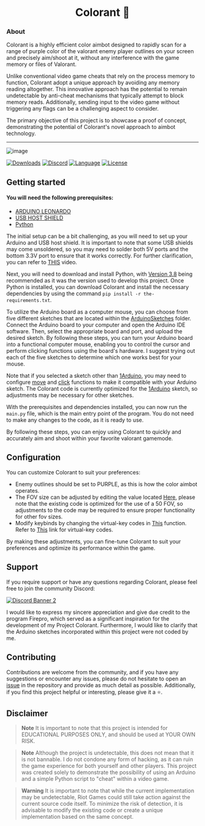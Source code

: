 <h1 align="center">Colorant 🍇</h1>

### About

Colorant is a highly efficient color aimbot designed to rapidly scan for a range of purple color of the valorant enemy player outlines on your screen and precisely aim/shoot at it, without any interference with the game memory or files of Valorant.

Unlike conventional video game cheats that rely on the process memory to function, Colorant adopt a unique approach by avoiding any memory reading altogether. This innovative approach has the potential to remain undetectable by anti-cheat mechanisms that typically attempt to block memory reads. Additionally, sending input to the video game without triggering any flags can be a challenging aspect to consider.

The primary objective of this project is to showcase a proof of concept, demonstrating the potential of Colorant's novel approach to aimbot technology.

---

![image](https://user-images.githubusercontent.com/82477000/225608740-5f690006-9cc8-4d88-8a60-cda89d0f936f.png)

[![Downloads][downloads-shield]][downloads-link]
[![Discord][discord-shield]][discord-link]
[![Language][language-shield]][language-link]
[![License][license-shield]][license-link]

## Getting started

#### You will need the following prerequisites:
- [ARDUINO LEONARDO](https://www.amazon.com/Arduino-org-A000057-Arduino-Leonardo-Headers/dp/B008A36R2Y)
- [USB HOST SHIELD](https://www.amazon.com/Compatible-Arduino-Support-Android-Function/dp/B0B3TH6H6N)
- [Python](https://www.python.org/)

The initial setup can be a bit challenging, as you will need to set up your Arduino and USB host shield. It is important to note that some USB shields may come unsoldered, so you may need to solder both 5V ports and the bottom 3.3V port to ensure that it works correctly. For further clarification, you can refer to [THIS](https://www.youtube.com/watch?v=nBttwvgNOr8) video.

Next, you will need to download and install Python, with [Version 3.8](https://www.python.org/ftp/python/3.8.0/python-3.8.0-amd64.exe) being recommended as it was the version used to develop this project. Once Python is installed, you can download Colorant and install the necessary dependencies by using the command `pip install -r the-requirements.txt`.

To utilize the Arduino board as a computer mouse, you can choose from five different sketches that are located within the [ArduinoSketches](https://github.com/hafyzwithawhy/Colorant/tree/main/ArduinoSketches) folder. Connect the Arduino board to your computer and open the Arduino IDE software. Then, select the appropriate board and port, and upload the desired sketch. By following these steps, you can turn your Arduino board into a functional computer mouse, enabling you to control the cursor and perform clicking functions using the board's hardware. I suggest trying out each of the five sketches to determine which one works best for your mouse.

Note that if you selected a sketch other than [1Arduino](https://github.com/hafyzwithawhy/Colorant/tree/main/ArduinoSketches/1Arduino), you may need to configure [move](https://github.com/hafyzwithawhy/Colorant/blob/674355e95507c455ec14c4a6f5c11271d889a71e/mouse.py#L31) and [click](https://github.com/hafyzwithawhy/Colorant/blob/674355e95507c455ec14c4a6f5c11271d889a71e/mouse.py#L36) functions to make it compatible with your Arduino sketch. The Colorant code is currently optimized for the [1Arduino](https://github.com/hafyzwithawhy/Colorant/tree/main/ArduinoSketches/1Arduino) sketch, so adjustments may be necessary for other sketches.

With the prerequisites and dependencies installed, you can now run the `main.py` file, which is the main entry point of the program. You do not need to make any changes to the code, as it is ready to use.

By following these steps, you can enjoy using Colorant to quickly and accurately aim and shoot within your favorite valorant gamemode.

## Configuration
You can customize Colorant to suit your preferences:

- Enemy outlines should be set to PURPLE, as this is how the color aimbot operates.
- The FOV size can be adjusted by editing the value located [Here](https://github.com/hafyzwithawhy/Colorant/blob/836189fb99fa8d6906569103d58a75b4ab98b760/main.py#L8), please note that the existing code is optimized for the use of a 50 FOV, so adjustments to the code may be required to ensure proper functionality for other fov sizes.
- Modify keybinds by changing the virtual-key codes in [This](https://github.com/hafyzwithawhy/Colorant/blob/836189fb99fa8d6906569103d58a75b4ab98b760/colorant.py#L26) function. Refer to [This](https://learn.microsoft.com/en-us/windows/win32/inputdev/virtual-key-codes) link for virtual-key codes.

By making these adjustments, you can fine-tune Colorant to suit your preferences and optimize its performance within the game.
## Support

If you require support or have any questions regarding Colorant, please feel free to join the community Discord:

[![Discord Banner 2][discord-banner]][discord-link]

I would like to express my sincere appreciation and give due credit to the program Firepro, which served as a significant inspiration for the development of my Project Colorant. Furthermore, I would like to clarify that the Arduino sketches incorporated within this project were not coded by me.

## Contributing

Contributions are welcome from the community, and if you have any suggestions or encounter any issues, please do not hesitate to open an [issue](https://github.com/hafyzwithawhy/Colorant/issues) in the repository and provide as much detail as possible. Additionally, if you find this project helpful or interesting, please give it a ⭐.

## Disclaimer

> **Note**
It is important to note that this project is intended for EDUCATIONAL PURPOSES ONLY, and should be used at YOUR OWN RISK.

> **Note**
Although the project is undetectable, this does not mean that it is not bannable. I do not condone any form of hacking, as it can ruin the game experience for both yourself and other players. This project was created solely to demonstrate the possibility of using an Arduino and a simple Python script to "cheat" within a video game.

> **Warning**
It is important to note that while the current implementation may be undetectable, Riot Games could still take action against the current source code itself. To minimize the risk of detection, it is advisable to modify the existing code or create a unique implementation based on the same concept. 

[discord-shield]: https://img.shields.io/discord/1074740638618243132?color=purple&label=Support&logo=discord&logoColor=white&style=for-the-badge
[discord-link]: https://discord.com/invite/CvXy3uZCQ7
[discord-banner]: https://discordapp.com/api/guilds/1074740638618243132/widget.png?style=banner2

[downloads-shield]: https://img.shields.io/github/downloads/hafyzwithawhy/Colorant/total?color=purple&logo=GitHub&style=for-the-badge
[downloads-link]: https://github.com/hafyzwithawhy/Colorant/releases/latest

[language-shield]: https://img.shields.io/github/languages/top/hafyzwithawhy/Colorant?color=purple&logo=python&logoColor=white&style=for-the-badge
[language-link]: https://www.python.org/

[license-shield]: https://img.shields.io/github/license/hafyzwithawhy/Colorant?color=purple&logo=github&style=for-the-badge
[license-link]: https://github.com/hafyzwithawhy/Colorant/blob/main/LICENSE
